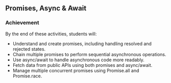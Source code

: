## Promises, Async & Await

### Achievement

By the end of these activities, students will:

- Understand and create promises, including handling resolved and rejected states.
- Chain multiple promises to perform sequential asynchronous operations.
- Use async/await to handle asynchronous code more readably.
- Fetch data from public APIs using both promises and async/await.
- Manage multiple concurrent promises using Promise.all and Promise.race.
